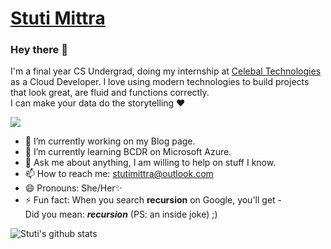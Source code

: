 # <a href = https://stuti24m.github.io/portfolio-v1/> Stuti Mittra</a> 

### Hey there 👋
I'm a final year CS Undergrad, doing my internship at <a href ="http://celebaltech.com/" > Celebal Technologies </a>  as a Cloud Developer. I love using modern technologies to build projects that look great, are fluid and functions correctly. <br>I can make your data do the storytelling ❤</p>

![](https://komarev.com/ghpvc/?username=stuti24m&color=blue)



  - 🔭 I’m currently working on my Blog page.
  - 🌱 I’m currently learning BCDR on Microsoft Azure.
  - 💬 Ask me about anything, I am willing to help on stuff I know.
  - 📫 How to reach me: stutimittra@outlook.com
  - 😄 Pronouns: She/Her✨
  - ⚡ Fun fact: When you search <b>recursion</b> on Google, you'll get - <br>   Did you mean: <i><b>recursion</b></i> (PS: an inside joke) ;)
  
  
  
  
  
  ![Stuti's github stats](https://github-readme-stats.vercel.app/api?username=stuti24m&show_icons=true&theme=tokyonight)
  
  

